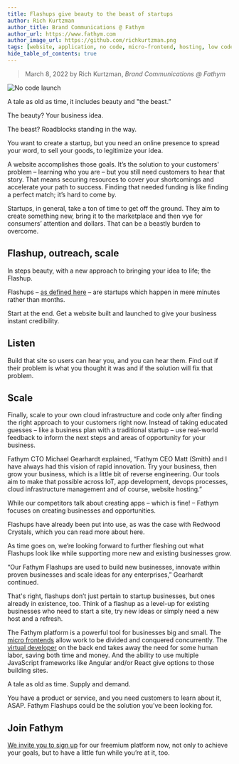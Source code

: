 ```yaml
---
title: Flashups give beauty to the beast of startups
author: Rich Kurtzman
author_title: Brand Communications @ Fathym
author_url: https://www.fathym.com
author_image_url: https://github.com/richkurtzman.png
tags: [website, application, no code, micro-frontend, hosting, low code]
hide_table_of_contents: true
---
```


> March 8, 2022 by Rich Kurtzman, _Brand Communications @ Fathym_

![No code launch](/img/beautyandbeast.jpg)

A tale as old as time, it includes beauty and "the beast.” 

The beauty? Your business idea.  

The beast? Roadblocks standing in the way.  

You want to create a startup, but you need an online presence to spread your word, to sell your goods, to legitimize your idea. 

A website accomplishes those goals. It’s the solution to your customers' problem – learning who you are – but you still need customers to hear that story. That means securing resources to cover your shortcomings and accelerate your path to success. Finding that needed funding is like finding a perfect match; it’s hard to come by.  

Startups, in general, take a ton of time to get off the ground. They aim to create something new, bring it to the marketplace and then vye for consumers’ attention and dollars. That can be a beastly burden to overcome.  

## Flashup, outreach, scale 

In steps beauty, with a new approach to bringing your idea to life; the Flashup. 

Flashups – [as defined here](https://www.fathym.com/blog/articles/2022/february/2022-02-18-flashup-buzz-word-or-brilliant-idea) – are startups which happen in mere minutes rather than months.  

Start at the end. Get a website built and launched to give your business instant credibility.  

## Listen 

Build that site so users can hear you, and you can hear them. Find out if their problem is what you thought it was and if the solution will fix that problem. 

## Scale 

Finally, scale to your own cloud infrastructure and code only after finding the right approach to your customers right now. Instead of taking educated guesses – like a business plan with a traditional startup – use real-world feedback to inform the next steps and areas of opportunity for your business.  

Fathym CTO Michael Gearhardt explained, “Fathym CEO Matt (Smith) and I have always had this vision of rapid innovation. Try your business, then grow your business, which is a little bit of reverse engineering. Our tools aim to make that possible across IoT, app development, devops processes, cloud infrastructure management and of course, website hosting.” 

While our competitors talk about creating apps – which is fine! – Fathym focuses on creating businesses and opportunities.  

Flashups have already been put into use, as was the case with Redwood Crystals, which you can read more about here.  

As time goes on, we’re looking forward to further fleshing out what Flashups look like while supporting more new and existing businesses grow.  

“Our Fathym Flashups are used to build new businesses, innovate within proven businesses and scale ideas for any enterprises,” Gearhardt continued.  

That's right, flashups don’t just pertain to startup businesses, but ones already in existence, too. Think of a flashup as a level-up for existing businesses who need to start a site, try new ideas or simply need a new host and a refresh.  

The Fathym platform is a powerful tool for businesses big and small. The [micro frontends](https://www.fathym.com/blog/articles/2022/january/2022-01-20-how-our-microfontends-help-businesses-big-and-small) allow work to be divided and conquered concurrently. The [virtual developer](https://www.fathym.com/blog/articles/2022/february/2022-02-03-freelance-developers-fathym-saves-you-time-as-a-virtual-developer) on the back end takes away the need for some human labor, saving both time and money. And the ability to use multiple JavaScript frameworks like Angular and/or React give options to those building sites.  

A tale as old as time. Supply and demand.  

You have a product or service, and you need customers to learn about it, ASAP. Fathym Flashups could be the solution you’ve been looking for. 

## Join Fathym 

[We invite you to sign up](https://www.fathym.com/dashboard) for our freemium platform now, not only to achieve your goals, but to have a little fun while you’re at it, too. 